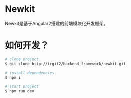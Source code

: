 # Newkit

Newkit是基于Angular2搭建的前端模块化开发框架。

# 如何开发？

```bash
# clone project
$ git clone http://trgit2/backend_framework/newkit.git

# install dependencies
$ npm i

# start project
$ npm run dev
```